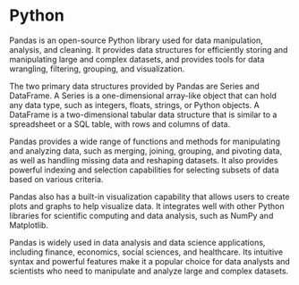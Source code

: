 # Python

Pandas is an open-source Python library used for data manipulation, analysis, and cleaning. It provides 
data structures for efficiently storing and manipulating large and complex datasets, and provides tools 
for data wrangling, filtering, grouping, and visualization.

The two primary data structures provided by Pandas are Series and DataFrame. A Series is a one-dimensional 
array-like object that can hold any data type, such as integers, floats, strings, or Python objects. 
A DataFrame is a two-dimensional tabular data structure that is similar to a spreadsheet or a SQL table, 
with rows and columns of data.

Pandas provides a wide range of functions and methods for manipulating and analyzing data, such as merging, 
joining, grouping, and pivoting data, as well as handling missing data and reshaping datasets. It also provides 
powerful indexing and selection capabilities for selecting subsets of data based on various criteria.

Pandas also has a built-in visualization capability that allows users to create plots and graphs to help 
visualize data. It integrates well with other Python libraries for scientific computing and data analysis, 
such as NumPy and Matplotlib.

Pandas is widely used in data analysis and data science applications, including finance, economics, social 
sciences, and healthcare. Its intuitive syntax and powerful features make it a popular choice for data analysts 
and scientists who need to manipulate and analyze large and complex datasets.